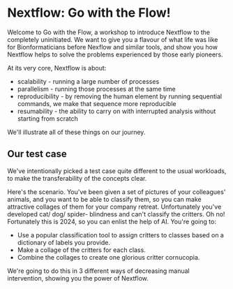 # Nextflow: Go with the Flow!

Welcome to Go with the Flow, a workshop to introduce Nextflow to the completely uninitiated. We want to give you a flavour of what life was like for Bionformaticians before Nexflow and similar tools, and show you how Nextflow helps to solve the problems experienced by those early pioneers.

At its very core, Nextflow is about:

 - scalability - running a large number of processes
 - parallelism - running those processes at the same time
 - reproducibility - by removing the human element by running sequential commands, we make that sequence more reproducible
 - resumability - the ability to carry on with interrupted analysis without starting from scratch

We'll illustrate all of these things on our journey.

## Our test case

We've intentionally picked a test case quite different to the usual workloads, to make the transferability of the concepts clear. 

Here's the scenario. You've been given a set of pictures of your colleagues' animals, and you want to be able to classify them, so you can make attractive collages of them for your company retreat. Unfortunately you've developed cat/ dog/ spider- blindness and can't classify the critters. Oh no! Fortunately this is 2024, so you can enlist the help of AI. You're going to:

 - Use a popular classification tool to assign critters to classes based on a dictionary of labels you provide.
 - Make a collage of the critters for each class.
 - Combine the collages to create one glorious critter cornucopia.

We're going to do this in 3 different ways of decreasing manual intervention, showing you the power of Nextflow.  
